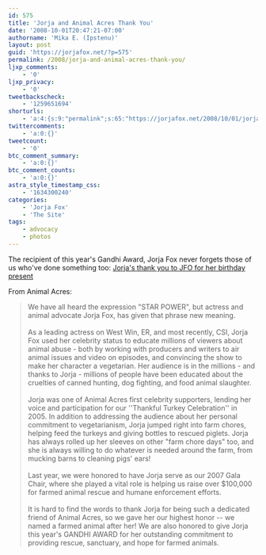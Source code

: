 ```yaml
---
id: 575
title: 'Jorja and Animal Acres Thank You'
date: '2008-10-01T20:47:21-07:00'
authorname: 'Mika E. (Ipstenu)'
layout: post
guid: 'https://jorjafox.net/?p=575'
permalink: /2008/jorja-and-animal-acres-thank-you/
ljxp_comments:
    - '0'
ljxp_privacy:
    - '0'
tweetbackscheck:
    - '1259651694'
shorturls:
    - 'a:4:{s:9:"permalink";s:65:"https://jorjafox.net/2008/10/01/jorja-and-animal-acres-thank-you/";s:7:"tinyurl";s:25:"http://tinyurl.com/m5s88a";s:4:"isgd";s:18:"http://is.gd/53Byo";s:5:"bitly";s:20:"http://bit.ly/4FSx0K";}'
twittercomments:
    - 'a:0:{}'
tweetcount:
    - '0'
btc_comment_summary:
    - 'a:0:{}'
btc_comment_counts:
    - 'a:0:{}'
astra_style_timestamp_css:
    - '1634300240'
categories:
    - 'Jorja Fox'
    - 'The Site'
tags:
    - advocacy
    - photos
---
```


The recipient of this year's Gandhi Award, Jorja Fox never forgets those of us who've done something too: <a href="https://jorjafox.net/gallery/personal/jorja/advocacy/2008-animalacres.jpg">Jorja's thank you to JFO for her birthday present</a>

From Animal Acres:

<blockquote>We have all heard the expression "STAR POWER", but actress and animal advocate Jorja Fox, has given that phrase new meaning.<br /><br />As a leading actress on West Win, ER, and most recently, CSI, Jorja Fox used her celebrity status to educate millions of viewers about animal abuse - both by working with producers and writers to air animal issues and video on episodes, and convincing the show to make her character a vegetarian.  Her audience is in the millions - and thanks to Jorja - millions of people have been educated about the cruelties of canned hunting, dog fighting, and food animal slaughter.<br /><br />Jorja was one of Animal Acres first celebrity supporters, lending her voice and participation for our ''Thankful Turkey Celebration'' in 2005.  In addition to addressing the audience about her personal commitment to vegetarianism, Jorja jumped right into farm chores, helping feed the turkeys and giving bottles to rescued piglets.  Jorja has always rolled up her sleeves on other "farm chore days" too, and she is always willing to do whatever is needed around the farm, from mucking barns to cleaning pigs' ears!<br /><br />Last year, we were honored to have Jorja serve as our 2007 Gala Chair, where she played a vital role is helping us raise over $100,000 for farmed animal rescue and humane enforcement efforts.<br /><br />It is hard to find the words to thank Jorja for being such a dedicated friend of Animal Acres, so we gave her our highest honor -- we named a farmed animal after her!  We are also honored to give Jorja this year's GANDHI AWARD for her outstanding commitment to providing rescue, sanctuary, and hope for farmed animals.</blockquote>
